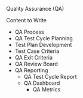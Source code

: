 
Quality Assurance (QA)

Content to Write
* QA Process
* QA Test Cycle Planning
* Test Plan Development
* Test Case Criteria
* QA Exit Criteria
* QA Review Board
* QA Reporting
  * QA Test Cycle Report
  * QA Dashboard
    * QA Metrics


